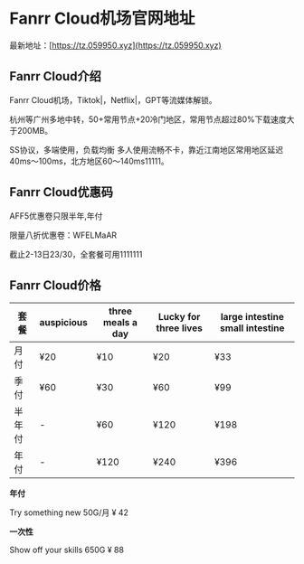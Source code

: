 # Fanrr Cloud机场官网地址

最新地址：[https://tz.059950.xyz](https://tz.059950.xyz)

## Fanrr Cloud介绍

Fanrr Cloud机场，Tiktok|，Netflix|，GPT等流媒体解锁。

杭州等广州多地中转，50+常用节点+20冷门地区，常用节点超过80%下载速度大于200MB。

SS协议，多端使用，负载均衡 多人使用流畅不卡，靠近江南地区常用地区延迟40ms～100ms，北方地区60～140ms11111。

## Fanrr Cloud优惠码

AFF5优惠卷只限半年,年付

限量八折优惠卷：WFELMaAR

截止2-13日23/30，全套餐可用1111111

## Fanrr Cloud价格

|套餐|auspicious|three meals a day|Lucky for three lives|large intestine small intestine|
|----|----|----|----|----|
|月付|¥20|¥10|¥20|¥33|
|季付|¥60|¥30|¥60|¥99|
|半年付|-|¥60|¥120|¥198|
|年付|-|¥120|¥240|¥396|

**年付**

Try something new 50G/月 ¥ 42

**一次性**

Show off your skills 650G ¥ 88
